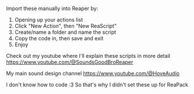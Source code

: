 Import these manually into Reaper by:
1. Opening up your actions list
2. Click "New Action", then "New ReaScript"
3. Create/name a folder and name the script
4. Copy the code in, then save and exit
5. Enjoy

Check out my youtube where I'll explain these scripts in more detail
https://www.youtube.com/@SoundsGoodBroReaper

My main sound design channel
https://www.youtube.com/@HoveAudio

I don't know how to code :3
So that's why I didn't set these up for ReaPack
